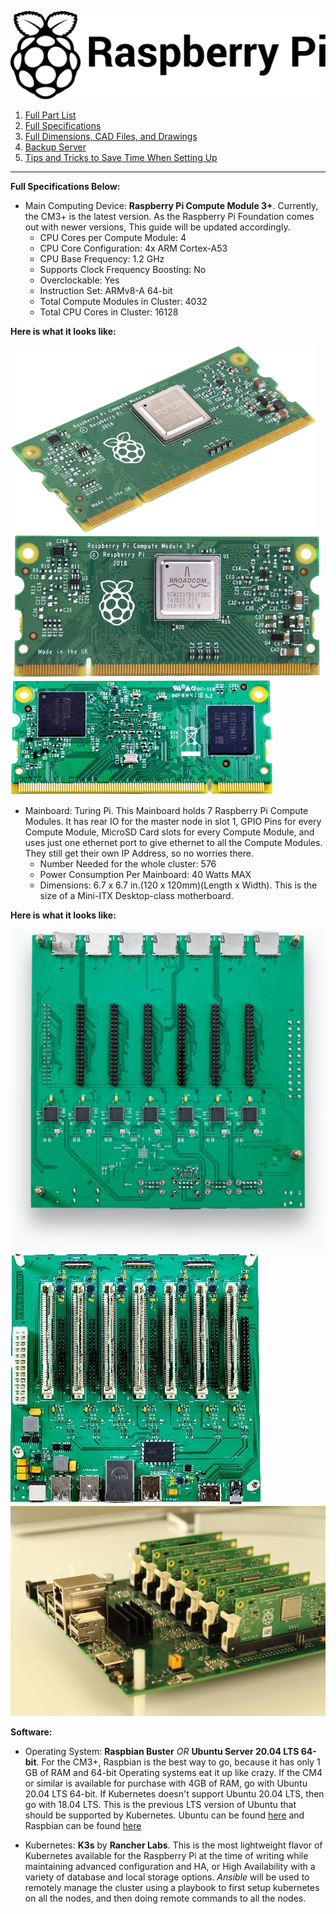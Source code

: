 ![Image of the Black and White Raspberry Pi Foundation Logo](resources/README/pi-logo.png)

1. [Full Part List](part-list.md "Full Part List")
1. [Full Specifications](specs.md "Full Specifications")
1. [Full Dimensions, CAD Files, and Drawings](dimensions.md "Dimensions, 3D models, etc.")
1. [Backup Server](backup-server.md "Backup Server")
5. [Tips and Tricks to Save Time When Setting Up](save-time.md "Time-Saving Tips and Tricks")
---

**Full Specifications Below:**

* Main Computing Device: **Raspberry Pi Compute Module 3+**. Currently, the CM3+ is the latest version. As the Raspberry Pi Foundation comes out with newer versions, This guide will be updated accordingly.
  * CPU Cores per Compute Module: 4
  * CPU Core Configuration: 4x ARM Cortex-A53
  * CPU Base Frequency: 1.2 GHz
  * Supports Clock Frequency Boosting: No
  * Overclockable: Yes
  * Instruction Set: ARMv8-A 64-bit
  * Total Compute Modules in Cluster: 4032
  * Total CPU Cores in Cluster: 16128
  
**Here is what it looks like:**

![Raspberry Pi Compute Module 3+](resources/specs.md/cm3+1.png)
![Raspberry Pi Compute Module 3+](resources/specs.md/cm3+2.png)
![Raspberry Pi Compute Module 3+](resources/specs.md/CM3+3.png)
  
* Mainboard: Turing Pi. This Mainboard holds 7 Raspberry Pi Compute Modules. It has rear IO for the master node in slot 1, GPIO Pins for every Compute Module, MicroSD Card slots for every Compute Module, and uses just one ethernet port to give ethernet to all the Compute Modules. They still get their own IP Address, so no worries there.
  * Number Needed for the whole cluster: 576
  * Power Consumption Per Mainboard: 40 Watts MAX 
  * Dimensions: 6.7 x 6.7 in.(120 x 120mm)(Length x Width). This is the size of a Mini-ITX Desktop-class motherboard.
  
**Here is what it looks like:**

![Turing Pi](resources/specs.md/turing1.jpg)
![Turing Pi](resources/specs.md/turing2.jpg)
![Turing Pi](resources/specs.md/turing3.jpg)

**Software:**

* Operating System: **Raspbian Buster** *OR* **Ubuntu Server 20.04 LTS 64-bit**. For the CM3+, Raspbian is the best way to go, because it has only 1 GB of RAM and 64-bit Operating systems eat it up like crazy. If the CM4 or similar is available for purchase with 4GB of RAM, go with Ubuntu 20.04 LTS 64-bit. If Kubernetes doesn't support Ubuntu 20.04 LTS, then go with 18.04 LTS. This is the previous LTS version of Ubuntu that should be supported by Kubernetes. Ubuntu can be found [here](https://ubuntu.com/download/raspberry-pi) and Raspbian can be found [here](https://www.raspberrypi.org/downloads/raspbian/)

* Kubernetes: **K3s** by **Rancher Labs**. This is the most lightweight flavor of Kubernetes available for the Raspberry Pi at the time of writing while maintaining advanced configuration and HA, or High Availability with a variety of database and local storage options. *Ansible* will be used to remotely manage the cluster using a playbook to first setup kubernetes on all the nodes, and then doing remote commands to all the nodes.
